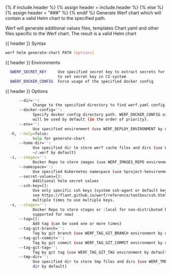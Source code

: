 {% if include.header %}
{% assign header = include.header %}
{% else %}
{% assign header = "###" %}
{% endif %}
Generate Werf chart which will contain a valid Helm chart to the specified path.

Werf will generate additional values files, templates Chart.yaml and other files specific to the 
Werf chart. The result is a valid Helm chart

{{ header }} Syntax

```bash
werf helm generate-chart PATH [options]
```

{{ header }} Environments

```bash
  $WERF_SECRET_KEY     Use specified secret key to extract secrets for the deploy; recommended way 
                       to set secret key in CI-system
  $WERF_DOCKER_CONFIG  Force usage of the specified docker config
```

{{ header }} Options

```bash
      --dir='':
            Change to the specified directory to find werf.yaml config
      --docker-config='':
            Specify docker config directory path. WERF_DOCKER_CONFIG or DOCKER_CONFIG or ~/.docker 
            will be used by default (in the order of priority).
      --env='':
            Use specified environment (use WERF_DEPLOY_ENVIRONMENT by default)
  -h, --help=false:
            help for generate-chart
      --home-dir='':
            Use specified dir to store werf cache files and dirs (use WERF_HOME environment or 
            ~/.werf by default)
  -i, --images='':
            Docker Repo to store images (use WERF_IMAGES_REPO environment by default)
      --namespace='':
            Use specified Kubernetes namespace (use %project-%environment template by default)
      --secret-values=[]:
            Additional helm secret values
      --ssh-key=[]:
            Use only specific ssh keys (system ssh-agent or default keys will be used by default, 
            see https://flant.github.io/werf/reference/toolbox/ssh.html). Option can be specified 
            multiple times to use multiple keys.
  -s, --stages='':
            Docker Repo to store stages or :local for non-distributed build (only :local is 
            supported for now)
      --tag=[]:
            Add tag (can be used one or more times)
      --tag-git-branch='':
            Tag by git branch (use WERF_TAG_GIT_BRANCH environment by default)
      --tag-git-commit='':
            Tag by git commit (use WERF_TAG_GIT_COMMIT environment by default)
      --tag-git-tag='':
            Tag by git tag (use WERF_TAG_GIT_TAG environment by default)
      --tmp-dir='':
            Use specified dir to store tmp files and dirs (use WERF_TMP environment or system tmp 
            dir by default)
```

